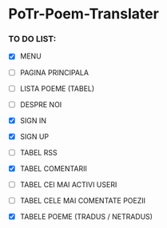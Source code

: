 # PoTr-Poem-Translater

  ### TO DO LIST:
  - [x] MENU
  - [ ] PAGINA PRINCIPALA
  - [ ] LISTA POEME (TABEL)
  - [ ] DESPRE NOI
  - [x] SIGN IN
  - [x] SIGN UP
  - [ ] TABEL RSS
  - [x] TABEL COMENTARII
  - [ ] TABEL CEI MAI ACTIVI USERI
  - [ ] TABEL CELE MAI COMENTATE POEZII
  - [x] TABELE POEME (TRADUS / NETRADUS)
 
  
  
